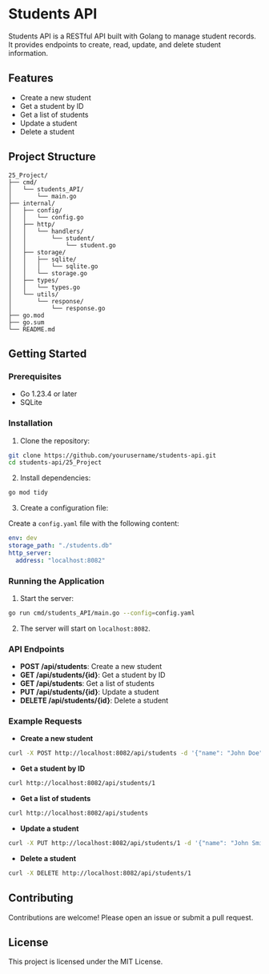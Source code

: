 # Students API

Students API is a RESTful API built with Golang to manage student records. It provides endpoints to create, read, update, and delete student information.

## Features

- Create a new student
- Get a student by ID
- Get a list of students
- Update a student
- Delete a student

## Project Structure

```
25_Project/
├── cmd/
│   └── students_API/
│       └── main.go
├── internal/
│   ├── config/
│   │   └── config.go
│   ├── http/
│   │   └── handlers/
│   │       └── student/
│   │           └── student.go
│   ├── storage/
│   │   ├── sqlite/
│   │   │   └── sqlite.go
│   │   └── storage.go
│   ├── types/
│   │   └── types.go
│   └── utils/
│       └── response/
│           └── response.go
├── go.mod
├── go.sum
└── README.md
```

## Getting Started

### Prerequisites

- Go 1.23.4 or later
- SQLite

### Installation

1. Clone the repository:

```sh
git clone https://github.com/yourusername/students-api.git
cd students-api/25_Project
```

2. Install dependencies:

```sh
go mod tidy
```

3. Create a configuration file:

Create a `config.yaml` file with the following content:

```yaml
env: dev
storage_path: "./students.db"
http_server:
  address: "localhost:8082"
```

### Running the Application

1. Start the server:

```sh
go run cmd/students_API/main.go --config=config.yaml
```

2. The server will start on `localhost:8082`.

### API Endpoints

- **POST /api/students**: Create a new student
- **GET /api/students/{id}**: Get a student by ID
- **GET /api/students**: Get a list of students
- **PUT /api/students/{id}**: Update a student
- **DELETE /api/students/{id}**: Delete a student

### Example Requests

- **Create a new student**

```sh
curl -X POST http://localhost:8082/api/students -d '{"name": "John Doe", "email": "john@example.com", "age": 20}' -H "Content-Type: application/json"
```

- **Get a student by ID**

```sh
curl http://localhost:8082/api/students/1
```

- **Get a list of students**

```sh
curl http://localhost:8082/api/students
```

- **Update a student**

```sh
curl -X PUT http://localhost:8082/api/students/1 -d '{"name": "John Smith", "email": "johnsmith@example.com", "age": 21}' -H "Content-Type: application/json"
```

- **Delete a student**

```sh
curl -X DELETE http://localhost:8082/api/students/1
```

## Contributing

Contributions are welcome! Please open an issue or submit a pull request.

## License

This project is licensed under the MIT License.